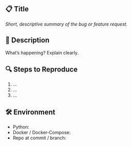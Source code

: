 ## 📋 Title  
_Short, descriptive summary of the bug or feature request._

## 📝 Description  
What’s happening? Explain clearly.

## 🔍 Steps to Reproduce  
1. …  
2. …  
3. …  

## 🛠️ Environment    
- Python:  
- Docker / Docker‐Compose:  
- Repo at commit / branch: 
